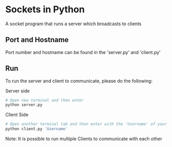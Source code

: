 # Sockets in Python
A socket program that runs a server which broadcasts to clients 

## Port and Hostname 
Port number and hostname can be found in the 'server.py' and 'client.py'

## Run

To run the server and client to communicate, please do the following: 

Server side 
```bash
# Open new terminal and then enter  
python server.py 
```
Client Side
```bash
# Open another terminal tab and then enter with the 'Username' of your choice  
python client.py 'Username' 
```
Note: It is possible to run multiple Clients to communicate with each other 
